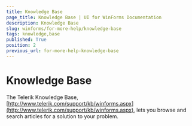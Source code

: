 ```yaml
---
title: Knowledge Base
page_title: Knowledge Base | UI for WinForms Documentation
description: Knowledge Base
slug: winforms/for-more-help/knowledge-base
tags: knowledge,base
published: True
position: 2
previous_url: for-more-help-knowledge-base
---
```


# Knowledge Base

The Telerik Knowledge Base, [http://www.telerik.com/support/kb/winforms.aspx](http://www.telerik.com/support/kb/winforms.aspx), lets you browse and search articles for a solution to your problem.
        
